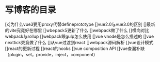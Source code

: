 # 写博客的目录

[x]为什么vue3要用proxy代替defineprototype
[]vue2.0与vue3.0的区别
[]最新的vite究竟好在哪里
[]wbepack5更新了什么
[]webpack做了什么
[]横向对比webpack与rollup
[]webpack跟gulp怎么使用
[]vue vnode是怎么描述的
[]vue nexttick究竟做了什么
[]从vue过渡到react
[]webpack源码解析
[]vue设计模式
[]react的更新过程
[]react的hooks
[]vue composition API
[]vue查漏补缺（plugin，set，provide，inject，component）
